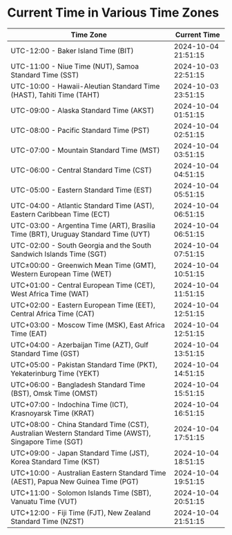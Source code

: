 # Current Time in Various Time Zones

| Time Zone | Current Time |
|-----------|--------------|
| UTC-12:00 - Baker Island Time (BIT) | 2024-10-04 21:51:15 |
| UTC-11:00 - Niue Time (NUT), Samoa Standard Time (SST) | 2024-10-03 22:51:15 |
| UTC-10:00 - Hawaii-Aleutian Standard Time (HAST), Tahiti Time (TAHT) | 2024-10-03 23:51:15 |
| UTC-09:00 - Alaska Standard Time (AKST) | 2024-10-04 01:51:15 |
| UTC-08:00 - Pacific Standard Time (PST) | 2024-10-04 02:51:15 |
| UTC-07:00 - Mountain Standard Time (MST) | 2024-10-04 03:51:15 |
| UTC-06:00 - Central Standard Time (CST) | 2024-10-04 04:51:15 |
| UTC-05:00 - Eastern Standard Time (EST) | 2024-10-04 05:51:15 |
| UTC-04:00 - Atlantic Standard Time (AST), Eastern Caribbean Time (ECT) | 2024-10-04 06:51:15 |
| UTC-03:00 - Argentina Time (ART), Brasília Time (BRT), Uruguay Standard Time (UYT) | 2024-10-04 06:51:15 |
| UTC-02:00 - South Georgia and the South Sandwich Islands Time (SGT) | 2024-10-04 07:51:15 |
| UTC±00:00 - Greenwich Mean Time (GMT), Western European Time (WET) | 2024-10-04 10:51:15 |
| UTC+01:00 - Central European Time (CET), West Africa Time (WAT) | 2024-10-04 11:51:15 |
| UTC+02:00 - Eastern European Time (EET), Central Africa Time (CAT) | 2024-10-04 12:51:15 |
| UTC+03:00 - Moscow Time (MSK), East Africa Time (EAT) | 2024-10-04 12:51:15 |
| UTC+04:00 - Azerbaijan Time (AZT), Gulf Standard Time (GST) | 2024-10-04 13:51:15 |
| UTC+05:00 - Pakistan Standard Time (PKT), Yekaterinburg Time (YEKT) | 2024-10-04 14:51:15 |
| UTC+06:00 - Bangladesh Standard Time (BST), Omsk Time (OMST) | 2024-10-04 15:51:15 |
| UTC+07:00 - Indochina Time (ICT), Krasnoyarsk Time (KRAT) | 2024-10-04 16:51:15 |
| UTC+08:00 - China Standard Time (CST), Australian Western Standard Time (AWST), Singapore Time (SGT) | 2024-10-04 17:51:15 |
| UTC+09:00 - Japan Standard Time (JST), Korea Standard Time (KST) | 2024-10-04 18:51:15 |
| UTC+10:00 - Australian Eastern Standard Time (AEST), Papua New Guinea Time (PGT) | 2024-10-04 19:51:15 |
| UTC+11:00 - Solomon Islands Time (SBT), Vanuatu Time (VUT) | 2024-10-04 20:51:15 |
| UTC+12:00 - Fiji Time (FJT), New Zealand Standard Time (NZST) | 2024-10-04 21:51:15 |
